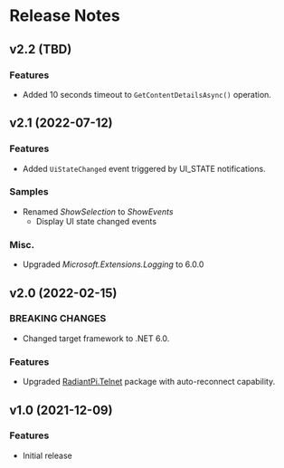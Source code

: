 # Release Notes

## v2.2 (TBD)

### Features

* Added 10 seconds timeout to `GetContentDetailsAsync()` operation.


## v2.1 (2022-07-12)

### Features

* Added `UiStateChanged` event triggered by UI_STATE notifications.

### Samples

* Renamed _ShowSelection_ to _ShowEvents_
    * Display UI state changed events

### Misc.

* Upgraded _Microsoft.Extensions.Logging_ to 6.0.0


## v2.0 (2022-02-15)

### BREAKING CHANGES

* Changed target framework to .NET 6.0.

### Features

* Upgraded [RadiantPi.Telnet](https://github.com/bjorg/RadiantPi.Telnet) package with auto-reconnect capability.


## v1.0 (2021-12-09)

### Features

* Initial release
